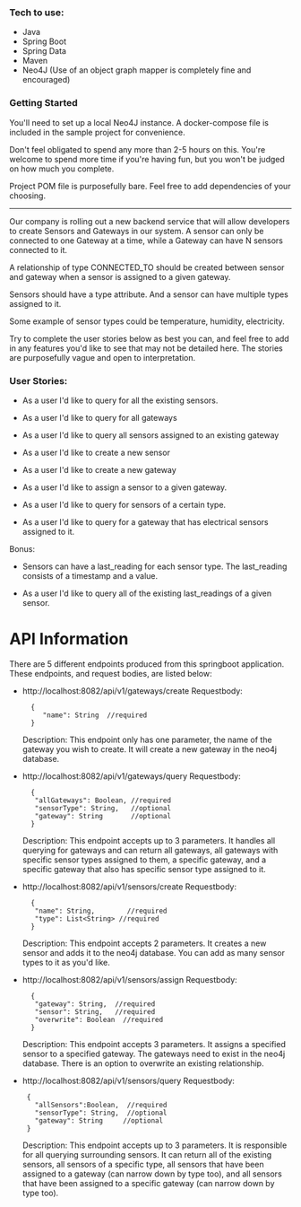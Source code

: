 
### Tech to use:

- Java
- Spring Boot
- Spring Data
- Maven
- Neo4J (Use of an object graph mapper is completely fine and encouraged)

### Getting Started

You'll need to set up a local Neo4J instance. A docker-compose file is included in the sample project for convenience.

Don't feel obligated to spend any more than 2-5 hours on this. You're welcome to spend more time if you're having fun, but you won't be judged on how much you complete.

Project POM file is purposefully bare. Feel free to add dependencies of your choosing. 

---

Our company is rolling out a new backend service that will allow developers to create Sensors and Gateways in our system. 
A sensor can only be connected to one Gateway at a time, while a Gateway can have N sensors connected to it.

A relationship of type CONNECTED_TO should be created between sensor and gateway when a sensor is assigned to a given gateway.

Sensors should have a type attribute. And a sensor can have multiple types assigned to it. 

Some example of sensor types could be temperature, humidity, electricity.

Try to complete the user stories below as best you can, and feel free to add in any features you'd like to see that may not be detailed here. The stories are purposefully vague and open to interpretation.

### User Stories:

- As a user I'd like to query for all the existing sensors.

- As a user I'd like to query for all gateways

- As a user I'd like to query all sensors assigned to an existing gateway

- As a user I'd like to create a new sensor

- As a user I'd like to create a new gateway

- As a user I'd like to assign a sensor to a given gateway.

- As a user I'd like to query for sensors of a certain type.

- As a user I'd like to query for a gateway that has electrical sensors assigned to it.

Bonus:

- Sensors can have a last_reading for each sensor type. The last_reading consists of a timestamp and a value.

- As a user I'd like to query all of the existing last_readings of a given sensor.




# API Information

There are 5 different endpoints produced from this springboot application. These endpoints, and request bodies, are listed below:

- http://localhost:8082/api/v1/gateways/create
  Requestbody:
  ```
    {
       "name": String  //required
    }
  ```
    Description: This endpoint only has one parameter, the name of the gateway you wish to create. It will create a new gateway in the neo4j database.
   
- http://localhost:8082/api/v1/gateways/query
  Requestbody:
  ```
    {
     "allGateways": Boolean, //required
     "sensorType": String,   //optional
     "gateway": String       //optional
    }
  ```
     Description: This endpoint accepts up to 3 parameters. It handles all querying for gateways and can return all gateways, all gateways with specific sensor types assigned to them, a specific gateway, and a specific gateway that also has specific sensor type assigned to it.
     
- http://localhost:8082/api/v1/sensors/create
  Requestbody:
  ```
    {
     "name": String,        //required
     "type": List<String> //required
    }
  ```
     Description: This endpoint accepts 2 parameters. It creates a new sensor and adds it to the neo4j database. You can add as many sensor types to it as you'd like.
     
- http://localhost:8082/api/v1/sensors/assign
  Requestbody:
  ```
    {
     "gateway": String,  //required
     "sensor": String,   //required
     "overwrite": Boolean  //required
    }
  ```
     Description: This endpoint accepts 3 parameters. It assigns a specified sensor to a specified gateway. The gateways need to exist in the neo4j database. There is an option to overwrite an existing relationship.
     
- http://localhost:8082/api/v1/sensors/query
  Requestbody:
    ```
     {
       "allSensors":Boolean,  //required
       "sensorType": String,  //optional
       "gateway": String     //optional
     }
    ```
     Description: This endpoint accepts up to 3 parameters. It is responsible for all querying surrounding sensors. It can return all of the existing sensors, all sensors of a specific type, all sensors that have been assigned to a gateway (can narrow down by type too), and all sensors that have been assigned to a specific gateway (can narrow down by type too).

